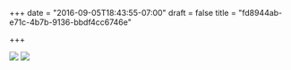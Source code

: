 +++
date = "2016-09-05T18:43:55-07:00"
draft = false
title = "fd8944ab-e71c-4b7b-9136-bbdf4cc6746e"

+++

<img src="https://s3-us-west-2.amazonaws.com/ginput/20160815_01_08.jpg">
<img src="https://s3-us-west-2.amazonaws.com/ginput/20160815_01_17.jpg">
